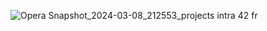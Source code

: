 ![Opera Snapshot_2024-03-08_212553_projects intra 42 fr](https://github.com/Phroms/ft_printf/assets/131699674/098bb912-9a2c-4462-96d4-59bbbb521892)
